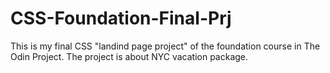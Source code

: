 # CSS-Foundation-Final-Prj

This is my final CSS "landind page project" of the foundation course in The Odin Project. The project is about NYC vacation package.
